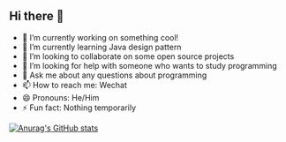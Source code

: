 ## Hi there 👋

- 🔭 I’m currently working on something cool!
- 🌱 I’m currently learning Java design pattern
- 👯 I’m looking to collaborate on some open source projects
- 🤔 I’m looking for help with someone who wants to study programming
- 💬 Ask me about any questions about programming
- 📫 How to reach me: Wechat
- 😄 Pronouns: He/Him
- ⚡ Fun fact: Nothing temporarily

[![Anurag's GitHub stats](https://github-readme-stats.vercel.app/api?username=archiecheng&count_private=true&show_icons=true&theme=tokyonight)](https://github.com/anuraghazra/github-readme-stats)
